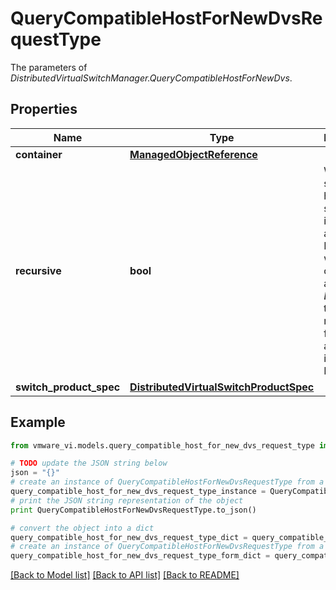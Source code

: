 # QueryCompatibleHostForNewDvsRequestType

The parameters of *DistributedVirtualSwitchManager.QueryCompatibleHostForNewDvs*. 

## Properties
Name | Type | Description | Notes
------------ | ------------- | ------------- | -------------
**container** | [**ManagedObjectReference**](ManagedObjectReference.md) |  | 
**recursive** | **bool** | Whether to search for hosts in the subfolders, if applicable. In the case when container is a *Datacenter*, the recursive flag is applied to its HostFolder.  | 
**switch_product_spec** | [**DistributedVirtualSwitchProductSpec**](DistributedVirtualSwitchProductSpec.md) |  | [optional] 

## Example

```python
from vmware_vi.models.query_compatible_host_for_new_dvs_request_type import QueryCompatibleHostForNewDvsRequestType

# TODO update the JSON string below
json = "{}"
# create an instance of QueryCompatibleHostForNewDvsRequestType from a JSON string
query_compatible_host_for_new_dvs_request_type_instance = QueryCompatibleHostForNewDvsRequestType.from_json(json)
# print the JSON string representation of the object
print QueryCompatibleHostForNewDvsRequestType.to_json()

# convert the object into a dict
query_compatible_host_for_new_dvs_request_type_dict = query_compatible_host_for_new_dvs_request_type_instance.to_dict()
# create an instance of QueryCompatibleHostForNewDvsRequestType from a dict
query_compatible_host_for_new_dvs_request_type_form_dict = query_compatible_host_for_new_dvs_request_type.from_dict(query_compatible_host_for_new_dvs_request_type_dict)
```
[[Back to Model list]](../README.md#documentation-for-models) [[Back to API list]](../README.md#documentation-for-api-endpoints) [[Back to README]](../README.md)


